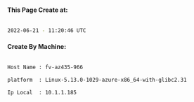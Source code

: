 
   
#### This Page Create at:

```bash

2022-06-21 - 11:20:46 UTC

```

#### Create By Machine:

```bash

Host Name : fv-az435-966

platform  : Linux-5.13.0-1029-azure-x86_64-with-glibc2.31

Ip Local  : 10.1.1.185

```


